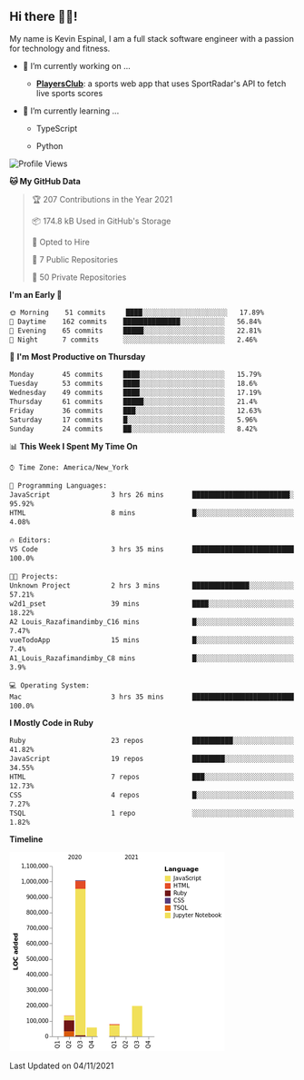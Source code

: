 ## Hi there 👋🏽!

My name is Kevin Espinal, I am a full stack software engineer with a passion for technology and fitness.

- 🔭 I’m currently working on ...

     - **[PlayersClub](https://playersclub.herokuapp.com/#/)**: a sports web app that uses SportRadar's API to fetch live sports scores

- 🌱 I’m currently learning ...

     - TypeScript
     
     - Python
     
<!--START_SECTION:waka-->
![Profile Views](http://img.shields.io/badge/Profile%20Views-0-blue)

**🐱 My GitHub Data** 

> 🏆 207 Contributions in the Year 2021
 > 
> 📦 174.8 kB Used in GitHub's Storage 
 > 
> 💼 Opted to Hire
 > 
> 📜 7 Public Repositories 
 > 
> 🔑 50 Private Repositories  
 > 
**I'm an Early 🐤** 

```text
🌞 Morning    51 commits     ████░░░░░░░░░░░░░░░░░░░░░   17.89% 
🌆 Daytime    162 commits    ██████████████░░░░░░░░░░░   56.84% 
🌃 Evening    65 commits     █████░░░░░░░░░░░░░░░░░░░░   22.81% 
🌙 Night      7 commits      ░░░░░░░░░░░░░░░░░░░░░░░░░   2.46%

```
📅 **I'm Most Productive on Thursday** 

```text
Monday       45 commits     ████░░░░░░░░░░░░░░░░░░░░░   15.79% 
Tuesday      53 commits     ████░░░░░░░░░░░░░░░░░░░░░   18.6% 
Wednesday    49 commits     ████░░░░░░░░░░░░░░░░░░░░░   17.19% 
Thursday     61 commits     █████░░░░░░░░░░░░░░░░░░░░   21.4% 
Friday       36 commits     ███░░░░░░░░░░░░░░░░░░░░░░   12.63% 
Saturday     17 commits     █░░░░░░░░░░░░░░░░░░░░░░░░   5.96% 
Sunday       24 commits     ██░░░░░░░░░░░░░░░░░░░░░░░   8.42%

```


📊 **This Week I Spent My Time On** 

```text
⌚︎ Time Zone: America/New_York

💬 Programming Languages: 
JavaScript               3 hrs 26 mins       ████████████████████████░   95.92% 
HTML                     8 mins              █░░░░░░░░░░░░░░░░░░░░░░░░   4.08%

🔥 Editors: 
VS Code                  3 hrs 35 mins       █████████████████████████   100.0%

🐱‍💻 Projects: 
Unknown Project          2 hrs 3 mins        ██████████████░░░░░░░░░░░   57.21% 
w2d1_pset                39 mins             ████░░░░░░░░░░░░░░░░░░░░░   18.22% 
A2 Louis_Razafimandimby_C16 mins             █░░░░░░░░░░░░░░░░░░░░░░░░   7.47% 
vueTodoApp               15 mins             █░░░░░░░░░░░░░░░░░░░░░░░░   7.4% 
A1_Louis_Razafimandimby_C8 mins              █░░░░░░░░░░░░░░░░░░░░░░░░   3.9%

💻 Operating System: 
Mac                      3 hrs 35 mins       █████████████████████████   100.0%

```

**I Mostly Code in Ruby** 

```text
Ruby                     23 repos            ██████████░░░░░░░░░░░░░░░   41.82% 
JavaScript               19 repos            ████████░░░░░░░░░░░░░░░░░   34.55% 
HTML                     7 repos             ███░░░░░░░░░░░░░░░░░░░░░░   12.73% 
CSS                      4 repos             █░░░░░░░░░░░░░░░░░░░░░░░░   7.27% 
TSQL                     1 repo              ░░░░░░░░░░░░░░░░░░░░░░░░░   1.82%

```


**Timeline**

![Chart not found](https://raw.githubusercontent.com/espinalk212/espinalk212/main/charts/bar_graph.png) 


 Last Updated on 04/11/2021
<!--END_SECTION:waka-->


<!--
**espinalk212/espinalk212** is a ✨ _special_ ✨ repository because its `README.md` (this file) appears on your GitHub profile.

Here are some ideas to get you started:

- 🔭 I’m currently working on ...
- 🌱 I’m currently learning ...
- 👯 I’m looking to collaborate on ...
- 🤔 I’m looking for help with ...
- 💬 Ask me about ...
- 📫 How to reach me: ...
- 😄 Pronouns: ...
- ⚡ Fun fact: ...
-->
